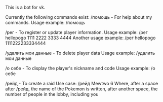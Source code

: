 This is a bot for vk.

Currently the following commands exist: /помощь - For help about my commands. Usage example: /помощь

/рег - To register or update player information. Usage example: /рег hellopogo 1111 2222 3333 4444 Another usage example: /рег hellopogo 1111222233334444

/удалить мои данные - To delete player data Usage example: /удалить мои данные

/о себе - To display the player's nickname and code Usage example: /о себе

/рейд - To create a raid Use case: /рейд Mewtwo 6
Where, after a space after /рейд, the name of the Pokemon is written, after another space, the number of people in the lobby, including you
